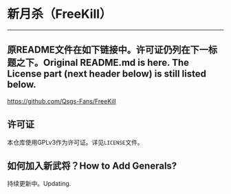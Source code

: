 # 新月杀（FreeKill）

___

## 原README文件在如下链接中。许可证仍列在下一标题之下。Original README.md is here. The License part (next header below) is still listed below. 
https://github.com/Qsgs-Fans/FreeKill

## 许可证

本仓库使用GPLv3作为许可证。详见`LICENSE`文件。

## 如何加入新武将？How to Add Generals?

持续更新中。Updating.